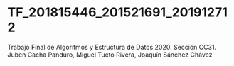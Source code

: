 # TF_201815446_201521691_201912712
Trabajo Final de Algoritmos y Estructura de Datos 2020. Sección CC31. Juben Cacha Panduro, Miguel Tucto Rivera, Joaquín Sánchez Chávez
